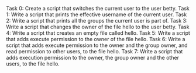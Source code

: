 Task 0: Create a script that switches the current user to the user betty.
Task 1: Write a script that prints the effective username of the current user.
Task 2: Write a script that prints all the groups the current user is part of.
Task 3: Write a script that changes the owner of the file hello to the user betty.
Task 4: Write a script that creates an empty file called hello.
Task 5: Write a script that adds execute permission to the owner of the file hello.
Task 6: Write a script that adds execute permission to the owner and the group owner, and read permission to other users, to the file hello.
Task 7: Write a script that adds execution permission to the owner, the group owner and the other users, to the file hello.
